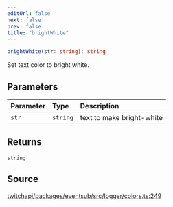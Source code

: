 ```yaml
---
editUrl: false
next: false
prev: false
title: "brightWhite"
---
```


```ts
brightWhite(str: string): string
```

Set text color to bright white.

## Parameters

| Parameter | Type | Description |
| :------ | :------ | :------ |
| `str` | `string` | text to make bright-white |

## Returns

`string`

## Source

[twitchapi/packages/eventsub/src/logger/colors.ts:249](https://github.com/pablornc/twitchapi//blob/f8a75ccd701e54db4c91e2b0128974da23f25d14/packages/eventsub/src/logger/colors.ts#L249)
